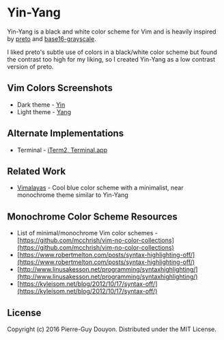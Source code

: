 Yin-Yang
========

Yin-Yang is a black and white color scheme for Vim and is heavily inspired by
[preto][] and [base16-grayscale][].

I liked preto's subtle use of colors in a black/white color scheme but found the
contrast too high for my liking, so I created Yin-Yang as a low contrast
version of preto.

Vim Colors Screenshots
----------------------

* Dark theme - [Yin](http://vimcolors.com/917/yin/dark)
* Light theme - [Yang](http://vimcolors.com/918/yang/light)

Alternate Implementations
-------------------------

* Terminal - [iTerm2, Terminal.app](https://github.com/pgdouyon/yin-yang)

Related Work
------------

* [Vimalayas](https://github.com/pgdouyon/vim-alayas) - Cool blue color scheme
  with a minimalist, near monochrome theme similar to Yin-Yang

Monochrome Color Scheme Resources
---------------------------------

* List of minimal/monochrome Vim color schemes - [https://github.com/mcchrish/vim-no-color-collections](https://github.com/mcchrish/vim-no-color-collections)
* [https://www.robertmelton.com/posts/syntax-highlighting-off/](https://www.robertmelton.com/posts/syntax-highlighting-off/)
* [http://www.linusakesson.net/programming/syntaxhighlighting/](http://www.linusakesson.net/programming/syntaxhighlighting/)
* [https://kyleisom.net/blog/2012/10/17/syntax-off/](https://kyleisom.net/blog/2012/10/17/syntax-off/)

License
-------

Copyright (c) 2016 Pierre-Guy Douyon.  Distributed under the MIT License.

[preto]: https://github.com/ewilazarus/preto
[base16-grayscale]: https://github.com/chriskempson/base16-vim
